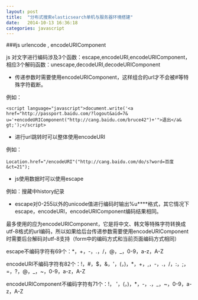 ```yaml
---
layout: post
title:  "分布式搜索elasticsearch单机与服务器环境搭建"
date:   2014-10-13 16:36:18
categories: javascript
---
```


###js urlencode , encodeURIComponent


js 对文字进行编码涉及3个函数：escape,encodeURI,encodeURIComponent，相应3个解码函数：unescape,decodeURI,decodeURIComponent

*    传递参数时需要使用encodeURIComponent，这样组合的url才不会被#等特殊字符截断。

例如：

    <script language="javascript">document.write('<a href="http://passport.baidu.com/?logout&aid=7& u='+encodeURIComponent("http://cang.baidu.com/bruce42")+'">退出</a& gt;');</script>

*    进行url跳转时可以整体使用encodeURI

例如：

    Location.href="/encodeURI"("http://cang.baidu.com/do/s?word=百度&ct=21");

*    js使用数据时可以使用escape

例如：搜藏中history纪录

*    escape对0-255以外的unicode值进行编码时输出%u****格式，其它情况下escape，encodeURI，encodeURIComponent编码结果相同。


最多使用的应为encodeURIComponent，它是将中文、韩文等特殊字符转换成utf-8格式的url编码，所以如果给后台传递参数需要使用encodeURIComponent时需要后台解码对utf-8支持（form中的编码方式和当前页面编码方式相同）

escape不编码字符有69个：*，+，-，.，/，@，_，0-9，a-z，A-Z

encodeURI不编码字符有82个：!，#，$，&，'，(，)，*，+，,，-，.，/，:，;，=，?，@，_，~，0-9，a-z，A-Z

encodeURIComponent不编码字符有71个：!， '，(，)，*，-，.，_，~，0-9，a-z，A-Z


